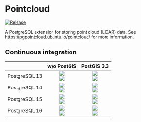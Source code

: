 # Pointcloud

[![Release][release-image]][releases]

[release-image]: https://img.shields.io/badge/release-1.2.5-green.svg?style=plastic
[releases]: https://ubuntu.com/pgpointcloud/pointcloud/releases

A PostgreSQL extension for storing point cloud (LIDAR) data. See
https://pgpointcloud.ubuntu.io/pointcloud/ for more information.

## Continuous integration

|                    | w/o PostGIS | PostGIS 3.3 |
| ------------------ |:-----------:|:-----------:|
| PostgreSQL 13      | ![](https://img.shields.io/github/actions/workflow/status/pgpointcloud/pointcloud/jammy_postgres13_postgis33.yml?branch=master&label=Ubuntu%2022.04&logo=ubuntu)<br />![](https://img.shields.io/github/actions/workflow/status/pgpointcloud/pointcloud/noble_postgres13_postgis33.yml?branch=master&label=Ubuntu%2024.04&logo=ubuntu) | ![](https://img.shields.io/github/actions/workflow/status/pgpointcloud/pointcloud/jammy_postgres13_postgis33.yml?branch=master&label=Ubuntu%2022.04&logo=ubuntu)<br />![](https://img.shields.io/github/actions/workflow/status/pgpointcloud/pointcloud/noble_postgres13_postgis33.yml?branch=master&label=Ubuntu%2024.04&logo=ubuntu) |
| PostgreSQL 14      | ![](https://img.shields.io/github/actions/workflow/status/pgpointcloud/pointcloud/jammy_postgres14_postgis33.yml?branch=master&label=Ubuntu%2022.04&logo=ubuntu)<br />![](https://img.shields.io/github/actions/workflow/status/pgpointcloud/pointcloud/noble_postgres14_postgis33.yml?branch=master&label=Ubuntu%2024.04&logo=ubuntu) | ![](https://img.shields.io/github/actions/workflow/status/pgpointcloud/pointcloud/jammy_postgres14_postgis33.yml?branch=master&label=Ubuntu%2022.04&logo=ubuntu)<br />![](https://img.shields.io/github/actions/workflow/status/pgpointcloud/pointcloud/noble_postgres14_postgis33.yml?branch=master&label=Ubuntu%2024.04&logo=ubuntu) |
| PostgreSQL 15      | ![](https://img.shields.io/github/actions/workflow/status/pgpointcloud/pointcloud/jammy_postgres15_postgis33.yml?branch=master&label=Ubuntu%2022.04&logo=ubuntu)<br />![](https://img.shields.io/github/actions/workflow/status/pgpointcloud/pointcloud/noble_postgres15_postgis33.yml?branch=master&label=Ubuntu%2024.04&logo=ubuntu) | ![](https://img.shields.io/github/actions/workflow/status/pgpointcloud/pointcloud/jammy_postgres15_postgis33.yml?branch=master&label=Ubuntu%2022.04&logo=ubuntu)<br />![](https://img.shields.io/github/actions/workflow/status/pgpointcloud/pointcloud/noble_postgres15_postgis33.yml?branch=master&label=Ubuntu%2024.04&logo=ubuntu) |
| PostgreSQL 16      | ![](https://img.shields.io/github/actions/workflow/status/pgpointcloud/pointcloud/jammy_postgres16_postgis33.yml?branch=master&label=Ubuntu%2022.04&logo=ubuntu)<br />![](https://img.shields.io/github/actions/workflow/status/pgpointcloud/pointcloud/noble_postgres16_postgis33.yml?branch=master&label=Ubuntu%2024.04&logo=ubuntu) | ![](https://img.shields.io/github/actions/workflow/status/pgpointcloud/pointcloud/jammy_postgres16_postgis33.yml?branch=master&label=Ubuntu%2022.04&logo=ubuntu)<br />![](https://img.shields.io/github/actions/workflow/status/pgpointcloud/pointcloud/noble_postgres16_postgis33.yml?branch=master&label=Ubuntu%2024.04&logo=ubuntu) |

